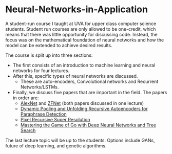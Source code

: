 # Neural-Networks-in-Application
A student-run course I taught at UVA for upper class computer science students.  Student run courses are only allowed to be one-credit, which means that there was little opportunity for discussing code.  Instead, the focus was on the mathematical foundation of neural networks and how the model can be extended to achieve desired results.

The course is split up into three sections:  

- The first consists of an introduction to machine learning and neural networks for four lectures.
- After this, specific types of neural networks are discussed.  
    - These are auto-encoders, Convolutional networks and Recurrent Networks/LSTMs.
- Finally, we discuss five papers that are important in the field.  The papers in order are:
    - [AlexNet](https://papers.nips.cc/paper/4824-imagenet-classification-with-deep-convolutional-neural-networks.pdf) and [ZFNet](https://arxiv.org/pdf/1311.2901.pdf) (both papers discussed in one lecture)
    - [Dynamic Pooling and Unfolding Recursive Autoencoders for Paraphrase Detection](https://papers.nips.cc/paper/4204-dynamic-pooling-and-unfolding-recursive-autoencoders-for-paraphrase-detection.pdf)
    - [Pixel Recursive Super Resolution](https://arxiv.org/pdf/1702.00783.pdf)
    - [Mastering the Game of Go with Deep Neural Networks and Tree Search](https://gogameguru.com/i/2016/03/deepmind-mastering-go.pdf)
  
The last lecture topic will be up to the students.  Options include GANs, future of deep learning, and genetic algorithms.

